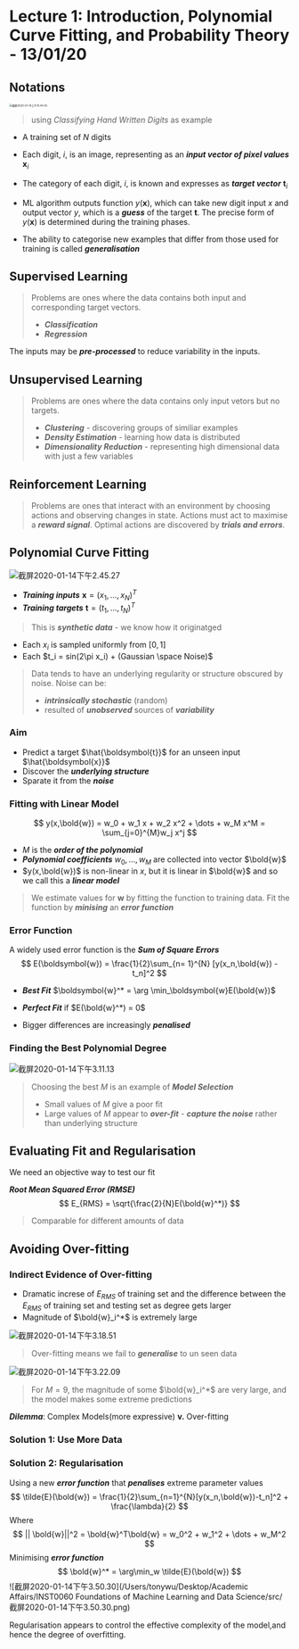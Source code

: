 # Lecture 1: Introduction, Polynomial Curve Fitting, and Probability Theory - 13/01/20

## Notations

<img src="../src/截屏2020-01-14上午10.44.43.png" alt="截屏2020-01-14上午10.44.43" style="zoom:33%;" />

>   using _Classifying Hand Written Digits_ as example

-   A training set of $N$ digits
-   Each digit, $i$, is an image, representing as an ***input vector of pixel values*** $\boldsymbol{x}_i$
-   The category of each digit, $i$, is known and expresses as ***target vector*** $\boldsymbol{t}_i$

-   ML algorithm outputs function $y(\boldsymbol{x})$, which can take new digit input $x$ and output vector $y$, which is a ***guess*** of the target $\boldsymbol{t}$. The precise form of $y(\boldsymbol{x})$ is determined during the training phases.
-   The ability to categorise new examples that differ from those used for training is called ***generalisation***

## Supervised Learning

>   Problems are ones where the data contains both input and corresponding target vectors.
>
>   -   ***Classification***
>   -   ***Regression***

The inputs may be ***pre-processed*** to reduce variability in the inputs.

## Unsupervised Learning

>   Problems are ones where the data contains only input vetors but no targets.
>
>   -   ***Clustering*** - discovering groups of similiar examples
>   -   ***Density Estimation*** - learning how data is distributed
>   -   ***Dimensionality Reduction*** - representing high dimensional data with just a few variables

## Reinforcement Learning

>   Problems are ones that interact with an environment by choosing actions and observing changes in state. Actions must act to maximise a ***reward signal***. Optimal actions are discovered by ***trials and errors***.

## Polynomial Curve Fitting

![截屏2020-01-14下午2.45.27](../src/截屏2020-01-14下午2.45.27.png)

-   ***Training inputs*** $\boldsymbol{x} = (x_1, \dots, x_N)^T$ 
-   ***Training targets*** $\boldsymbol{t} = (t_1,\dots,t_N)^T$

>   This is ***synthetic data*** - we know how it originatged

-   Each $x_i$ is sampled uniformly from $[0,1]$
-   Each $t_i = sin(2\pi x_i) + (Gaussian \space Noise)$ 

>   Data tends to have an underlying regularity or structure obscured by noise. Noise can be:
>
>   -   ***intrinsically stochastic*** (random)
>   -   resulted of ***unobserved*** sources of ***variability***

### Aim

-   Predict a target $\hat{\boldsymbol{t}}$ for an unseen input $\hat{\boldsymbol{x}}$
-   Discover the ***underlying structure***
-   Sparate it from the ***noise***

### Fitting with Linear Model

$$
y(x,\bold{w}) = w_0 + w_1 x + w_2 x^2 + \dots + w_M x^M = \sum_{j=0}^{M}w_j x^j
$$

-   $M$ is the ***order of the polynomial***
-   ***Polynomial coefficients*** $w_0, \dots, w_M$ are collected into vector $\bold{w}$
-   $y(x,\bold{w})$ is non-linear in $x$, but it is linear in $\bold{w}$ and so we call this a ***linear model***

>   We estimate values for $\boldsymbol{w}$ by fitting the function to training data. Fit the function by ***minising*** an ***error function***

### Error Function

A widely used error function is the ***Sum of Square Errors***
$$
E(\boldsymbol{w}) = \frac{1}{2}\sum_{n= 1}^{N} [y(x_n,\bold{w}) - t_n]^2
$$

-   ***Best Fit*** $\boldsymbol{w}^* = \arg \min_\boldsymbol{w}E(\bold{w})$
-   ***Perfect Fit*** if $E(\bold{w}^*) = 0$

-   Bigger differences are increasingly ***penalised***

### Finding the Best Polynomial Degree

![截屏2020-01-14下午3.11.13](../src/截屏2020-01-14下午3.11.13.png)

>   Choosing the best $M$ is an example of ***Model Selection***
>
>   -   Small values of $M$ give a poor fit
>   -   Large values of $M$ appear to ***over-fit*** - ***capture the noise*** rather than underlying structure

## Evaluating Fit and Regularisation

We need an objective way to test our fit

***Root Mean Squared Error (RMSE)***
$$
E_{RMS} = \sqrt{\frac{2}{N}E(\bold{w}^*)}
$$

>   Comparable for different amounts of data

## Avoiding Over-fitting

### Indirect Evidence of Over-fitting

-   Dramatic increse of $E_{RMS}$ of training set and the difference between the $E_{RMS}$ of training set and testing set  as degree gets larger
-   Magnitude of $\bold{w}_i^*$ is extremely large 

![截屏2020-01-14下午3.18.51](../src/截屏2020-01-14下午3.18.51.png)

>   Over-fitting means we fail to ***generalise*** to un seen data

![截屏2020-01-14下午3.22.09](../src/截屏2020-01-14下午3.22.09.png)

>   For $M = 9$, the magnitude of some $\bold{w}_i^*$ are very large, and the model makes some extreme predictions

***Dilemma***: Complex Models(more expressive) **v.** Over-fitting

### Solution 1: Use More Data

### Solution 2: Regularisation

Using a new ***error function*** that ***penalises*** extreme parameter values
$$
\tilde{E}(\bold{w}) = \frac{1}{2}\sum_{n=1}^{N}[y(x_n,\bold{w})-t_n]^2 + \frac{\lambda}{2}
$$
Where 
$$
|| \bold{w}||^2 = \bold{w}^T\bold{w} = w_0^2 + w_1^2 + \dots + w_M^2
$$
 Minimising ***error function***
$$
\bold{w}^* = \arg\min_w \tilde{E}(\bold{w})
$$
![截屏2020-01-14下午3.50.30](/Users/tonywu/Desktop/Academic Affairs/INST0060 Foundations of Machine Learning and Data Science/src/截屏2020-01-14下午3.50.30.png)

Regularisation appears to control the effective complexity of the model,and hence the degree of overfitting.
